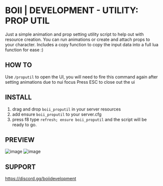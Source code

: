 # BOII | DEVELOPMENT - UTILITY: PROP UTIL

Just a simple animation and prop setting utility script to help out with resource creation.
You can run animations or create and attach props to your character. 
Includes a copy function to copy the input data into a full lua function for ease :) 

## HOW TO

Use `/proputil` to open the UI, you will need to fire this command again after setting animations due to nui focus
Press ESC to close out the ui

## INSTALL

1. drag and drop `boii_proputil` in your server resources
2. add ensure `boii_proputil` to your server.cfg
3. press f8 type `refresh; ensure boii_proputil` and the script will be ready to go.

## PREVIEW
![image](https://github.com/boiidevelopment/boii_proputil/assets/90377400/367061b9-5cf4-4013-b3cb-11cd4a410baa)
![image](https://github.com/boiidevelopment/boii_proputil/assets/90377400/c5ce121a-a30f-4cc4-a0b1-81991e752015)

## SUPPORT
https://discord.gg/boiidevelopment
